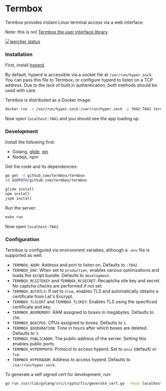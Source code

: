 # Termbox

Termbox provides instant Linux terminal access via a web interface.

Note: this is not [Termbox the user interface library](https://github.com/nsf/termbox).

[![wercker status](https://app.wercker.com/status/1933a6fcec97deb2a05d0e9e45c3fd79/s/master "wercker status")](https://app.wercker.com/project/byKey/1933a6fcec97deb2a05d0e9e45c3fd79)

### Installation

First, install [hyperd](https://hypercontainer.io/).

By default, hyperd is accessible via a socket file at `/var/run/hyper.sock`.
You can pass this file to Termbox, or configure hyperd to listen on a TCP address.
Due to the lack of built in authentication, both methods should be used with care.

Termbox is distributed as a Docker image:

```sh
docker run -v /var/run/hyper.sock:/var/run/hyper.sock -p 7842:7842 termbox/termbox
```

Now open `localhost:7842` and you should see the app loading up.

### Development

Install  the following first:

* Golang, [glide](https://glide.sh/), [gin](https://github.com/codegangsta/gin)
* Nodejs, npm

Get the code and its dependencies:

```sh
go get -d github.com/termbox/termbox
cd $GOPATH/github.com/termbox/termbox

glide install
npm install
jspm install
```

Run the server:

```sh
make run
```

Now open `localhost:7842`.

### Configuration

Termbox is configured via environment variabes, although a `.env` file is
supported as well.

* `TERMBOX_ADDR`: Address and port to listen on. Defaults to `:7842`.
* `TERMBOX_ENV`: When set to `production`, enables various optimizations and loads the script bundle. Defaults to `development`.
* `TERMBOX_RCSITEKEY` and `TERMBOX_RCSECRET`: Recaptcha site key and secret. No captcha checks are performed if not set.
* `TERMBOX_AUTOTLS`: If set to `true`, enables TLS and automatically obtains a certificate from Let's Encrypt.
* `TERMBOX_TLSCERT` and `TERMBOX_TLSKEY`: Enables TLS using the specificed certificate and key.
* `TERMBOX_BOXMEMORY`: RAM assigned to boxes in megabytes. Defaults to `256`.
* `TERMBOX_BOXCPUS`: CPUs assigned to boxes. Defaults to `1`.
* `TERMBOX_BOXDURATION`: Time in hours after which boxes are deleted. Defaults to `3`.
* `TERMBOX_PUBLICADDR`: The public address of the server. Setting this enables public ports.
* `TERMBOX_HYPERPROTO`: Protocol to access hyperd. Set to `unix` (default) or `tcp`.
* `TERMBOX_HYPERADDR`: Address to access hyperd. Defaults to `/var/run/hyper.sock`.


To generate a self signed cert for development, run:

```sh
go run /usr/lib/golang/src/crypto/tls/generate_cert.go --host localhost
```
